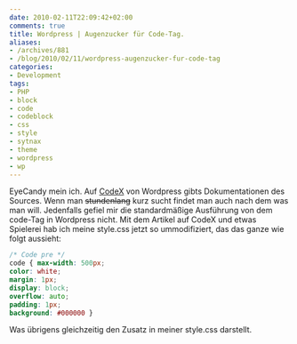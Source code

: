```yaml
---
date: 2010-02-11T22:09:42+02:00
comments: true
title: Wordpress | Augenzucker für Code-Tag.
aliases:
- /archives/881
- /blog/2010/02/11/wordpress-augenzucker-fur-code-tag
categories:
- Development
tags:
- PHP
- block
- code
- codeblock
- css
- style
- sytnax
- theme
- wordpress
- wp
---
```


EyeCandy mein ich. Auf
[CodeX](http://codex.wordpress.org/Writing_Code_in_Your_Posts) von
Wordpress gibts Dokumentationen des Sources. Wenn man
<del>stundenlang</del> kurz sucht findet man auch nach dem was man will.
Jedenfalls gefiel mir die standardmäßige Ausführung von dem code-Tag in
Wordpress nicht. Mit dem Artikel auf CodeX und etwas Spielerei hab ich
meine style.css jetzt so ummodifiziert, das das ganze wie folgt aussieht:

``` css
/* Code pre */
code { max-width: 500px;
color: white;
margin: 1px;
display: block;
overflow: auto;
padding: 1px;
background: #000000 }
```

Was übrigens gleichzeitig den Zusatz in meiner style.css darstellt.
